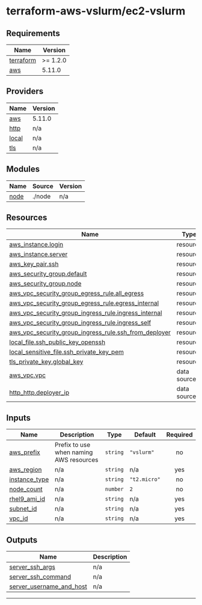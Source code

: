 # terraform-aws-vslurm/ec2-vslurm

<!-- BEGIN_TF_DOCS -->
## Requirements

| Name | Version |
|------|---------|
| <a name="requirement_terraform"></a> [terraform](#requirement\_terraform) | >= 1.2.0 |
| <a name="requirement_aws"></a> [aws](#requirement\_aws) | 5.11.0 |

## Providers

| Name | Version |
|------|---------|
| <a name="provider_aws"></a> [aws](#provider\_aws) | 5.11.0 |
| <a name="provider_http"></a> [http](#provider\_http) | n/a |
| <a name="provider_local"></a> [local](#provider\_local) | n/a |
| <a name="provider_tls"></a> [tls](#provider\_tls) | n/a |

## Modules

| Name | Source | Version |
|------|--------|---------|
| <a name="module_node"></a> [node](#module\_node) | ./node | n/a |

## Resources

| Name | Type |
|------|------|
| [aws_instance.login](https://registry.terraform.io/providers/hashicorp/aws/5.11.0/docs/resources/instance) | resource |
| [aws_instance.server](https://registry.terraform.io/providers/hashicorp/aws/5.11.0/docs/resources/instance) | resource |
| [aws_key_pair.ssh](https://registry.terraform.io/providers/hashicorp/aws/5.11.0/docs/resources/key_pair) | resource |
| [aws_security_group.default](https://registry.terraform.io/providers/hashicorp/aws/5.11.0/docs/resources/security_group) | resource |
| [aws_security_group.node](https://registry.terraform.io/providers/hashicorp/aws/5.11.0/docs/resources/security_group) | resource |
| [aws_vpc_security_group_egress_rule.all_egress](https://registry.terraform.io/providers/hashicorp/aws/5.11.0/docs/resources/vpc_security_group_egress_rule) | resource |
| [aws_vpc_security_group_egress_rule.egress_internal](https://registry.terraform.io/providers/hashicorp/aws/5.11.0/docs/resources/vpc_security_group_egress_rule) | resource |
| [aws_vpc_security_group_ingress_rule.ingress_internal](https://registry.terraform.io/providers/hashicorp/aws/5.11.0/docs/resources/vpc_security_group_ingress_rule) | resource |
| [aws_vpc_security_group_ingress_rule.ingress_self](https://registry.terraform.io/providers/hashicorp/aws/5.11.0/docs/resources/vpc_security_group_ingress_rule) | resource |
| [aws_vpc_security_group_ingress_rule.ssh_from_deployer](https://registry.terraform.io/providers/hashicorp/aws/5.11.0/docs/resources/vpc_security_group_ingress_rule) | resource |
| [local_file.ssh_public_key_openssh](https://registry.terraform.io/providers/hashicorp/local/latest/docs/resources/file) | resource |
| [local_sensitive_file.ssh_private_key_pem](https://registry.terraform.io/providers/hashicorp/local/latest/docs/resources/sensitive_file) | resource |
| [tls_private_key.global_key](https://registry.terraform.io/providers/hashicorp/tls/latest/docs/resources/private_key) | resource |
| [aws_vpc.vpc](https://registry.terraform.io/providers/hashicorp/aws/5.11.0/docs/data-sources/vpc) | data source |
| [http_http.deployer_ip](https://registry.terraform.io/providers/hashicorp/http/latest/docs/data-sources/http) | data source |

## Inputs

| Name | Description | Type | Default | Required |
|------|-------------|------|---------|:--------:|
| <a name="input_aws_prefix"></a> [aws\_prefix](#input\_aws\_prefix) | Prefix to use when naming AWS resources | `string` | `"vslurm"` | no |
| <a name="input_aws_region"></a> [aws\_region](#input\_aws\_region) | n/a | `string` | n/a | yes |
| <a name="input_instance_type"></a> [instance\_type](#input\_instance\_type) | n/a | `string` | `"t2.micro"` | no |
| <a name="input_node_count"></a> [node\_count](#input\_node\_count) | n/a | `number` | `2` | no |
| <a name="input_rhel9_ami_id"></a> [rhel9\_ami\_id](#input\_rhel9\_ami\_id) | n/a | `string` | n/a | yes |
| <a name="input_subnet_id"></a> [subnet\_id](#input\_subnet\_id) | n/a | `string` | n/a | yes |
| <a name="input_vpc_id"></a> [vpc\_id](#input\_vpc\_id) | n/a | `string` | n/a | yes |

## Outputs

| Name | Description |
|------|-------------|
| <a name="output_server_ssh_args"></a> [server\_ssh\_args](#output\_server\_ssh\_args) | n/a |
| <a name="output_server_ssh_command"></a> [server\_ssh\_command](#output\_server\_ssh\_command) | n/a |
| <a name="output_server_username_and_host"></a> [server\_username\_and\_host](#output\_server\_username\_and\_host) | n/a |

---
<!-- END_TF_DOCS -->
